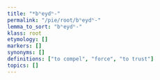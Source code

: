 ```yaml
---
title: "*bʰeydʰ-"
permalink: "/pie/root/bʰeydʰ-"
lemma_to_sort: "bʰeydʰ-"
klass: root
etymology: []
markers: []
synonyms: []
definitions: ["to compel", "force", "to trust"]
topics: []
---
```

